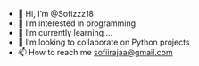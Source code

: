 - 👋 Hi, I’m @Sofizzz18
- 👀 I’m interested in programming
- 🌱 I’m currently learning ...
- 💞️ I’m looking to collaborate on Python projects
- 📫 How to reach me sofiirajaa@gmail.com

<!---
Sofizzz18/Sofizzz18 is a ✨ special ✨ repository because its `README.md` (this file) appears on your GitHub profile.
You can click the Preview link to take a look at your changes.
--->
